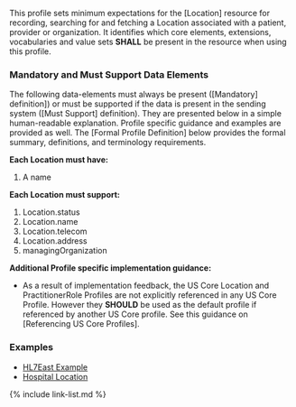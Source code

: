 
This profile sets minimum expectations for the [Location] resource for recording, searching for and fetching a Location associated with a patient, provider or organization. It identifies which core elements, extensions, vocabularies and value sets **SHALL** be present in the resource when using this profile.


### Mandatory and Must Support Data Elements


The following data-elements must always be present ([Mandatory] definition]) or must be supported if the data is present in the sending system ([Must Support] definition). They are presented below in a simple human-readable explanation.  Profile specific guidance and examples are provided as well.  The [Formal Profile Definition] below provides the  formal summary, definitions, and  terminology requirements.  

**Each Location must have:**

1. A name

**Each Location must support:**

1.  Location.status
2.  Location.name
3.  Location.telecom
4.  Location.address
5.  managingOrganization

**Additional Profile specific implementation guidance:**

* As a result of implementation feedback, the US Core Location  and PractitionerRole Profiles are not explicitly referenced in any US Core Profile. However they **SHOULD** be used as the default profile if referenced by another US Core profile. See this guidance on [Referencing US Core Profiles].

### Examples

- [HL7East Example](Location-hl7east.html)
- [Hospital Location](Location-hospital.html)

{% include link-list.md %}
